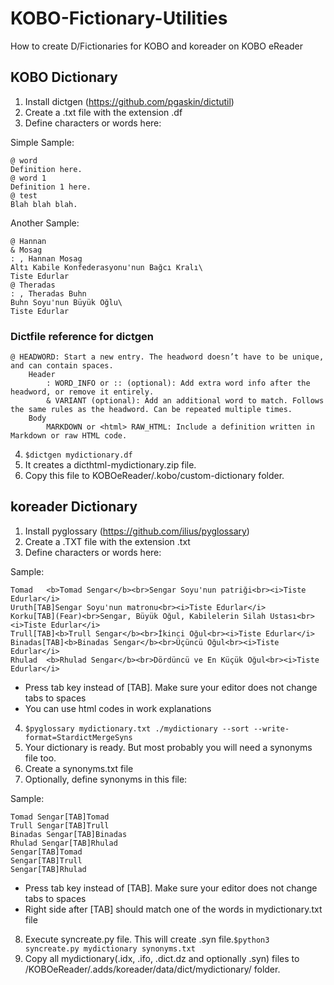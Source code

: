 # KOBO-Fictionary-Utilities
How to create D/Fictionaries for KOBO and koreader on KOBO eReader
## KOBO Dictionary
1. Install dictgen (https://github.com/pgaskin/dictutil)
2. Create a .txt file with the extension .df
3. Define characters or words here:

Simple Sample:
```
@ word
Definition here.
@ word 1
Definition 1 here.
@ test
Blah blah blah.
```

Another Sample:
```
@ Hannan
& Mosag
: , Hannan Mosag
Altı Kabile Konfederasyonu'nun Bağcı Kralı\
Tiste Edurlar
@ Theradas
: , Theradas Buhn
Buhn Soyu'nun Büyük Oğlu\
Tiste Edurlar
```

### Dictfile reference for dictgen
    @ HEADWORD: Start a new entry. The headword doesn’t have to be unique, and can contain spaces.
        Header
            : WORD_INFO or :: (optional): Add extra word info after the headword, or remove it entirely.
            & VARIANT (optional): Add an additional word to match. Follows the same rules as the headword. Can be repeated multiple times.
        Body
            MARKDOWN or <html> RAW_HTML: Include a definition written in Markdown or raw HTML code.
4. ```$dictgen mydictionary.df```
5. It creates a dicthtml-mydictionary.zip file.
6. Copy this file to KOBOeReader/.kobo/custom-dictionary folder.

## koreader Dictionary
1. Install pyglossary (https://github.com/ilius/pyglossary)
2. Create a .TXT file with the extension .txt
3. Define characters or words here:

Sample:
```
Tomad	<b>Tomad Sengar</b><br>Sengar Soyu'nun patriği<br><i>Tiste Edurlar</i>
Uruth[TAB]Sengar Soyu'nun matronu<br><i>Tiste Edurlar</i>
Korku[TAB](Fear)<br>Sengar, Büyük Oğul, Kabilelerin Silah Ustası<br><i>Tiste Edurlar</i>
Trull[TAB]<b>Trull Sengar</b><br>İkinci Oğul<br><i>Tiste Edurlar</i>
Binadas[TAB]<b>Binadas Sengar</b><br>Üçüncü Oğul<br><i>Tiste Edurlar</i>
Rhulad	<b>Rhulad Sengar</b><br>Dördüncü ve En Küçük Oğul<br><i>Tiste Edurlar</i>
```

* Press tab key instead of [TAB]. Make sure your editor does not change tabs to spaces
* You can use html codes in work explanations

4. ```$pyglossary mydictionary.txt ./mydictionary --sort --write-format=StardictMergeSyns```
5. Your dictionary is ready. But most probably you will need a synonyms file too.
6. Create a synonyms.txt file
7. Optionally, define synonyms in this file:

Sample:
```
Tomad Sengar[TAB]Tomad
Trull Sengar[TAB]Trull
Binadas Sengar[TAB]Binadas
Rhulad Sengar[TAB]Rhulad
Sengar[TAB]Tomad
Sengar[TAB]Trull
Sengar[TAB]Rhulad
```

* Press tab key instead of [TAB]. Make sure your editor does not change tabs to spaces
* Right side after [TAB] should match one of the words in mydictionary.txt file

8. Execute syncreate.py file. This will create .syn file.```$python3 syncreate.py mydictionary synonyms.txt```
10. Copy all mydictionary(.idx, .ifo, .dict.dz and optionally .syn) files to /KOBOeReader/.adds/koreader/data/dict/mydictionary/ folder.
